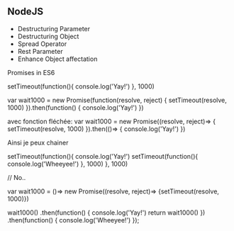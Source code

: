## NodeJS 

* Destructuring Parameter
* Destructuring Object
* Spread Operator
* Rest Parameter
* Enhance Object affectation



 Promises in ES6


 setTimeout(function(){
  console.log('Yay!')
}, 1000)


var wait1000 =  new Promise(function(resolve, reject) {
  setTimeout(resolve, 1000)
}).then(function() {
  console.log('Yay!')
})

avec fonction fléchée:
var wait1000 =  new Promise((resolve, reject)=> {
  setTimeout(resolve, 1000)
}).then(()=> {
  console.log('Yay!')
})


Ainsi je peux chainer

setTimeout(function(){
  console.log('Yay!')
  setTimeout(function(){
    console.log('Wheeyee!')
  }, 1000)
}, 1000)

// No..

var wait1000 =  ()=> new Promise((resolve, reject)=> {setTimeout(resolve, 1000)})

wait1000()
    .then(function() {
        console.log('Yay!')
        return wait1000()
    })
    .then(function() {
        console.log('Wheeyee!')
    });
